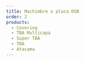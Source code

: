 ```yaml
---
title: Machimbre o placa OSB
order: 2
products:
  - Covering
  - TBA Multicapa
  - Super TBA
  - TBA
  - Atacama
---
```

